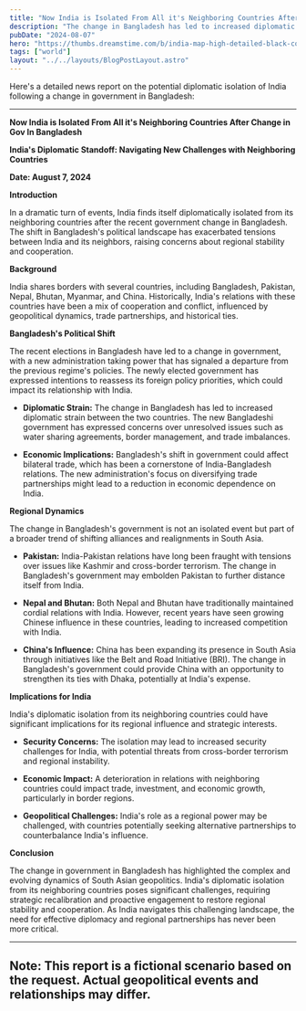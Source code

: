 ```yaml
---
title: "Now India is Isolated From All it's Neighboring Countries After Change in Gov In Bangladesh"
description: "The change in Bangladesh has led to increased diplomatic strain between the two countries. The new Bangladeshi government has expressed concerns over unresolved"
pubDate: "2024-08-07"
hero: "https://thumbs.dreamstime.com/b/india-map-high-detailed-black-counties-regions-states-isolated-transparent-background-142653124.jpg"
tags: ["world"]
layout: "../../layouts/BlogPostLayout.astro"
---
```

Here's a detailed news report on the potential diplomatic isolation of India following a change in government in Bangladesh:

---
**Now India is Isolated From All it's Neighboring Countries After Change in Gov In Bangladesh**

**India's Diplomatic Standoff: Navigating New Challenges with Neighboring Countries**

**Date: August 7, 2024**

**Introduction**

In a dramatic turn of events, India finds itself diplomatically isolated from its neighboring countries after the recent government change in Bangladesh. The shift in Bangladesh's political landscape has exacerbated tensions between India and its neighbors, raising concerns about regional stability and cooperation.

**Background**

India shares borders with several countries, including Bangladesh, Pakistan, Nepal, Bhutan, Myanmar, and China. Historically, India's relations with these countries have been a mix of cooperation and conflict, influenced by geopolitical dynamics, trade partnerships, and historical ties.

**Bangladesh's Political Shift**

The recent elections in Bangladesh have led to a change in government, with a new administration taking power that has signaled a departure from the previous regime's policies. The newly elected government has expressed intentions to reassess its foreign policy priorities, which could impact its relationship with India.

- **Diplomatic Strain:** The change in Bangladesh has led to increased diplomatic strain between the two countries. The new Bangladeshi government has expressed concerns over unresolved issues such as water sharing agreements, border management, and trade imbalances.

- **Economic Implications:** Bangladesh's shift in government could affect bilateral trade, which has been a cornerstone of India-Bangladesh relations. The new administration's focus on diversifying trade partnerships might lead to a reduction in economic dependence on India.

**Regional Dynamics**

The change in Bangladesh's government is not an isolated event but part of a broader trend of shifting alliances and realignments in South Asia.

- **Pakistan:** India-Pakistan relations have long been fraught with tensions over issues like Kashmir and cross-border terrorism. The change in Bangladesh's government may embolden Pakistan to further distance itself from India.

- **Nepal and Bhutan:** Both Nepal and Bhutan have traditionally maintained cordial relations with India. However, recent years have seen growing Chinese influence in these countries, leading to increased competition with India.

- **China's Influence:** China has been expanding its presence in South Asia through initiatives like the Belt and Road Initiative (BRI). The change in Bangladesh's government could provide China with an opportunity to strengthen its ties with Dhaka, potentially at India's expense.

**Implications for India**

India's diplomatic isolation from its neighboring countries could have significant implications for its regional influence and strategic interests.

- **Security Concerns:** The isolation may lead to increased security challenges for India, with potential threats from cross-border terrorism and regional instability.

- **Economic Impact:** A deterioration in relations with neighboring countries could impact trade, investment, and economic growth, particularly in border regions.

- **Geopolitical Challenges:** India's role as a regional power may be challenged, with countries potentially seeking alternative partnerships to counterbalance India's influence.

**Conclusion**

The change in government in Bangladesh has highlighted the complex and evolving dynamics of South Asian geopolitics. India's diplomatic isolation from its neighboring countries poses significant challenges, requiring strategic recalibration and proactive engagement to restore regional stability and cooperation. As India navigates this challenging landscape, the need for effective diplomacy and regional partnerships has never been more critical.

---

**Note:** This report is a fictional scenario based on the request. Actual geopolitical events and relationships may differ.
---